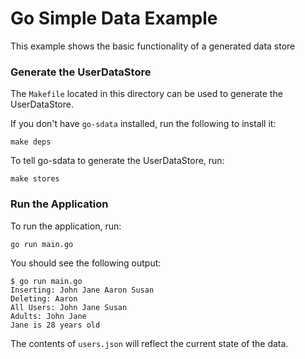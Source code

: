# Go Simple Data Example
This example shows the basic functionality of a generated data store

### Generate the UserDataStore
The `Makefile` located in this directory can be used to generate the UserDataStore. 


If you don't have `go-sdata` installed, run the following to install it:
```
make deps
```

To tell go-sdata to generate the UserDataStore, run:
```
make stores
```

### Run the Application
To run the application, run:
```
go run main.go
```

You should see the following output:
```
$ go run main.go
Inserting: John Jane Aaron Susan
Deleting: Aaron
All Users: John Jane Susan
Adults: John Jane
Jane is 28 years old
```

The contents of `users.json` will reflect the current state of the data.
